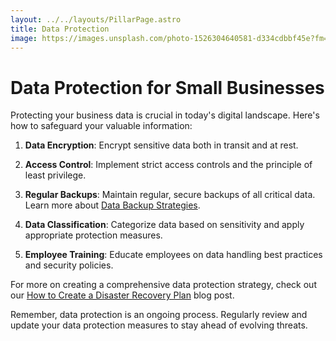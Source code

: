 ```yaml
---
layout: ../../layouts/PillarPage.astro
title: Data Protection
image: https://images.unsplash.com/photo-1526304640581-d334cdbbf45e?fm=jpg&q=60&w=3000&ixlib=rb-4.0.3&ixid=M3wxMjA3fDB8MHxzZWFyY2h8MTE2fHxzbWFsbCUyMGJ1c2luZXNzJTIwd29rcmluZ3xlbnwwfHwwfHx8MA%3D%3D
---
```


# Data Protection for Small Businesses

Protecting your business data is crucial in today's digital landscape. Here's how to safeguard your valuable information:

1. **Data Encryption**: Encrypt sensitive data both in transit and at rest.

2. **Access Control**: Implement strict access controls and the principle of least privilege.

3. **Regular Backups**: Maintain regular, secure backups of all critical data. Learn more about [Data Backup Strategies](/pillars/data-protection/backup-strategies).

4. **Data Classification**: Categorize data based on sensitivity and apply appropriate protection measures.

5. **Employee Training**: Educate employees on data handling best practices and security policies.

For more on creating a comprehensive data protection strategy, check out our [How to Create a Disaster Recovery Plan](/blog/create-disaster-recovery-plan) blog post.

Remember, data protection is an ongoing process. Regularly review and update your data protection measures to stay ahead of evolving threats.